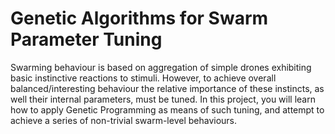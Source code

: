 # Genetic Algorithms for Swarm Parameter Tuning
Swarming behaviour is based on aggregation of simple drones exhibiting basic instinctive reactions to stimuli. However, to achieve overall balanced/interesting behaviour the relative importance of these instincts, as well their internal parameters, must be tuned. In this project, you will learn how to apply Genetic Programming as means of such tuning, and attempt to achieve a series of non-trivial swarm-level behaviours.
